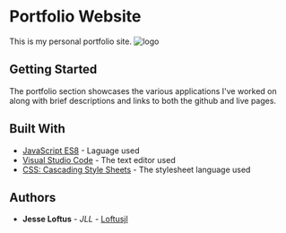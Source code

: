 # Portfolio Website

This is my personal portfolio site.
![logo](https://loftusjl.github.io/assets/images/site.PNG)

## Getting Started

The portfolio section showcases the various applications I've worked on along with brief descriptions and links to both the github and live pages.

## Built With

- [JavaScript ES8](https://www.ecma-international.org/ecma-262/8.0/index.html) - Laguage used
- [Visual Studio Code](https://code.visualstudio.com/) - The text editor used
- [CSS: Cascading Style Sheets](https://developer.mozilla.org/en-US/docs/Web/CSS) - The stylesheet language used

## Authors

- **Jesse Loftus** - _JLL_ - [Loftusjl](https://github.com/loftusjl)
